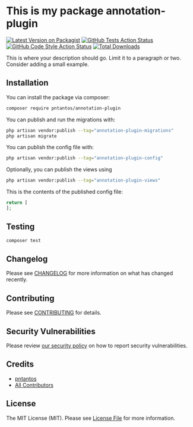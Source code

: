 # This is my package annotation-plugin

[![Latest Version on Packagist](https://img.shields.io/packagist/v/pntantos/annotation-plugin.svg?style=flat-square)](https://packagist.org/packages/pntantos/annotation-plugin)
[![GitHub Tests Action Status](https://img.shields.io/github/actions/workflow/status/pntantos/annotation-plugin/run-tests.yml?branch=main&label=tests&style=flat-square)](https://github.com/pntantos/annotation-plugin/actions?query=workflow%3Arun-tests+branch%3Amain)
[![GitHub Code Style Action Status](https://img.shields.io/github/actions/workflow/status/pntantos/annotation-plugin/fix-php-code-styling.yml?branch=main&label=code%20style&style=flat-square)](https://github.com/pntantos/annotation-plugin/actions?query=workflow%3A"Fix+PHP+code+styling"+branch%3Amain)
[![Total Downloads](https://img.shields.io/packagist/dt/pntantos/annotation-plugin.svg?style=flat-square)](https://packagist.org/packages/pntantos/annotation-plugin)



This is where your description should go. Limit it to a paragraph or two. Consider adding a small example.

## Installation

You can install the package via composer:

```bash
composer require pntantos/annotation-plugin
```

You can publish and run the migrations with:

```bash
php artisan vendor:publish --tag="annotation-plugin-migrations"
php artisan migrate
```

You can publish the config file with:

```bash
php artisan vendor:publish --tag="annotation-plugin-config"
```

Optionally, you can publish the views using

```bash
php artisan vendor:publish --tag="annotation-plugin-views"
```

This is the contents of the published config file:

```php
return [
];
```

## Testing

```bash
composer test
```

## Changelog

Please see [CHANGELOG](CHANGELOG.md) for more information on what has changed recently.

## Contributing

Please see [CONTRIBUTING](.github/CONTRIBUTING.md) for details.

## Security Vulnerabilities

Please review [our security policy](../../security/policy) on how to report security vulnerabilities.

## Credits

- [pntantos](https://github.com/pntantos)
- [All Contributors](../../contributors)

## License

The MIT License (MIT). Please see [License File](LICENSE.md) for more information.
